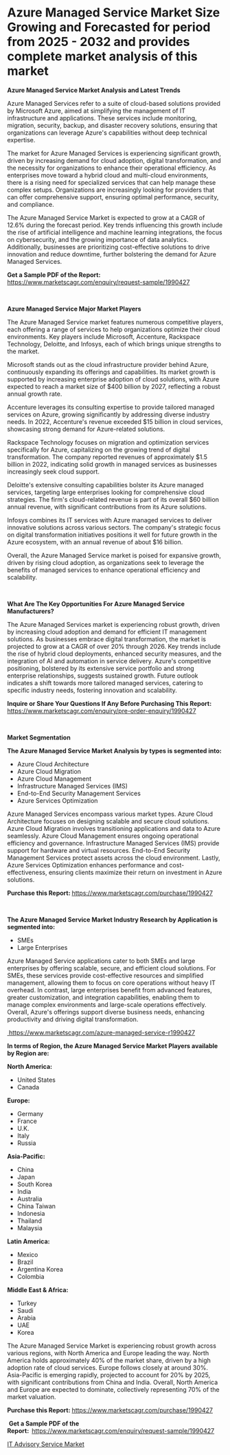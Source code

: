 <p><h1>Azure Managed Service Market Size Growing and Forecasted for period from 2025 - 2032 and provides complete market analysis of this market</h1></p><p><strong>Azure Managed Service Market Analysis and Latest Trends</strong></p>
<p><p>Azure Managed Services refer to a suite of cloud-based solutions provided by Microsoft Azure, aimed at simplifying the management of IT infrastructure and applications. These services include monitoring, migration, security, backup, and disaster recovery solutions, ensuring that organizations can leverage Azure's capabilities without deep technical expertise.</p><p>The market for Azure Managed Services is experiencing significant growth, driven by increasing demand for cloud adoption, digital transformation, and the necessity for organizations to enhance their operational efficiency. As enterprises move toward a hybrid cloud and multi-cloud environments, there is a rising need for specialized services that can help manage these complex setups. Organizations are increasingly looking for providers that can offer comprehensive support, ensuring optimal performance, security, and compliance.</p><p>The Azure Managed Service Market is expected to grow at a CAGR of 12.6% during the forecast period. Key trends influencing this growth include the rise of artificial intelligence and machine learning integrations, the focus on cybersecurity, and the growing importance of data analytics. Additionally, businesses are prioritizing cost-effective solutions to drive innovation and reduce downtime, further bolstering the demand for Azure Managed Services.</p></p>
<p><strong>Get a Sample PDF of the Report:&nbsp;</strong> <a href="https://www.marketscagr.com/enquiry/request-sample/1990427?utm_campaign=2948&utm_medium=2&utm_source=Github&utm_content=ia&utm_term=10032025&utm_id=azure-managed-service">https://www.marketscagr.com/enquiry/request-sample/1990427</a></p>
<p>&nbsp;</p>
<p><strong>Azure Managed Service Major Market Players</strong></p>
<p><p>The Azure Managed Service market features numerous competitive players, each offering a range of services to help organizations optimize their cloud environments. Key players include Microsoft, Accenture, Rackspace Technology, Deloitte, and Infosys, each of which brings unique strengths to the market.</p><p>Microsoft stands out as the cloud infrastructure provider behind Azure, continuously expanding its offerings and capabilities. Its market growth is supported by increasing enterprise adoption of cloud solutions, with Azure expected to reach a market size of $400 billion by 2027, reflecting a robust annual growth rate.</p><p>Accenture leverages its consulting expertise to provide tailored managed services on Azure, growing significantly by addressing diverse industry needs. In 2022, Accenture's revenue exceeded $15 billion in cloud services, showcasing strong demand for Azure-related solutions.</p><p>Rackspace Technology focuses on migration and optimization services specifically for Azure, capitalizing on the growing trend of digital transformation. The company reported revenues of approximately $1.5 billion in 2022, indicating solid growth in managed services as businesses increasingly seek cloud support.</p><p>Deloitte's extensive consulting capabilities bolster its Azure managed services, targeting large enterprises looking for comprehensive cloud strategies. The firm's cloud-related revenue is part of its overall $60 billion annual revenue, with significant contributions from its Azure solutions.</p><p>Infosys combines its IT services with Azure managed services to deliver innovative solutions across various sectors. The company's strategic focus on digital transformation initiatives positions it well for future growth in the Azure ecosystem, with an annual revenue of about $16 billion.</p><p>Overall, the Azure Managed Service market is poised for expansive growth, driven by rising cloud adoption, as organizations seek to leverage the benefits of managed services to enhance operational efficiency and scalability.</p></p>
<p>&nbsp;</p>
<p><strong>What Are The Key Opportunities For Azure Managed Service Manufacturers?</strong></p>
<p><p>The Azure Managed Services market is experiencing robust growth, driven by increasing cloud adoption and demand for efficient IT management solutions. As businesses embrace digital transformation, the market is projected to grow at a CAGR of over 20% through 2026. Key trends include the rise of hybrid cloud deployments, enhanced security measures, and the integration of AI and automation in service delivery. Azure's competitive positioning, bolstered by its extensive service portfolio and strong enterprise relationships, suggests sustained growth. Future outlook indicates a shift towards more tailored managed services, catering to specific industry needs, fostering innovation and scalability.</p></p>
<p><strong>Inquire or Share Your Questions If Any Before Purchasing This Report:</strong> <a href="https://www.marketscagr.com/enquiry/pre-order-enquiry/1990427?utm_campaign=2948&utm_medium=2&utm_source=Github&utm_content=ia&utm_term=10032025&utm_id=azure-managed-service">https://www.marketscagr.com/enquiry/pre-order-enquiry/1990427</a></p>
<p>&nbsp;</p>
<p><strong>Market Segmentation</strong></p>
<p><strong>The Azure Managed Service Market Analysis by types is segmented into:</strong></p>
<p><ul><li>Azure Cloud Architecture</li><li>Azure Cloud Migration</li><li>Azure Cloud Management</li><li>Infrastructure Managed Services (IMS)</li><li>End-to-End Security Management Services</li><li>Azure Services Optimization</li></ul></p>
<p><p>Azure Managed Services encompass various market types. Azure Cloud Architecture focuses on designing scalable and secure cloud solutions. Azure Cloud Migration involves transitioning applications and data to Azure seamlessly. Azure Cloud Management ensures ongoing operational efficiency and governance. Infrastructure Managed Services (IMS) provide support for hardware and virtual resources. End-to-End Security Management Services protect assets across the cloud environment. Lastly, Azure Services Optimization enhances performance and cost-effectiveness, ensuring clients maximize their return on investment in Azure solutions.</p></p>
<p><strong>Purchase this Report:&nbsp;</strong><a href="https://www.marketscagr.com/purchase/1990427?utm_campaign=2948&utm_medium=2&utm_source=Github&utm_content=ia&utm_term=10032025&utm_id=azure-managed-service">https://www.marketscagr.com/purchase/1990427</a></p>
<p>&nbsp;</p>
<p><strong>The Azure Managed Service Market Industry Research by Application is segmented into:</strong></p>
<p><ul><li>SMEs</li><li>Large Enterprises</li></ul></p>
<p><p>Azure Managed Service applications cater to both SMEs and large enterprises by offering scalable, secure, and efficient cloud solutions. For SMEs, these services provide cost-effective resources and simplified management, allowing them to focus on core operations without heavy IT overhead. In contrast, large enterprises benefit from advanced features, greater customization, and integration capabilities, enabling them to manage complex environments and large-scale operations effectively. Overall, Azure's offerings support diverse business needs, enhancing productivity and driving digital transformation.</p></p>
<p><a href="https://www.marketscagr.com/azure-managed-service-r1990427?utm_campaign=2948&utm_medium=2&utm_source=Github&utm_content=ia&utm_term=10032025&utm_id=azure-managed-service">&nbsp;https://www.marketscagr.com/azure-managed-service-r1990427</a></p>
<p><strong>In terms of Region, the Azure Managed Service Market Players available by Region are:</strong></p>
<p>
    <p> <strong> North America: </strong>
        <ul>
            <li>United States</li>
            <li>Canada</li>
        </ul>
        </p> 
    <p> <strong> Europe: </strong>
        <ul>
            <li>Germany</li>
            <li>France</li>
            <li>U.K.</li>
            <li>Italy</li>
            <li>Russia</li>
        </ul>
        </p> 
    <p> <strong> Asia-Pacific: </strong>
        <ul>
            <li>China</li>
            <li>Japan</li>
            <li>South Korea</li>
            <li>India</li>
            <li>Australia</li>
            <li>China Taiwan</li>
            <li>Indonesia</li>
            <li>Thailand</li>
            <li>Malaysia</li>
        </ul>
        </p> 
    <p> <strong> Latin America: </strong>
        <ul>
            <li>Mexico</li>
            <li>Brazil</li>
            <li>Argentina Korea</li>
            <li>Colombia</li>
        </ul>
        </p> 
    <p> <strong> Middle East & Africa: </strong>
        <ul>
            <li>Turkey</li>
            <li>Saudi</li>
            <li>Arabia</li>
            <li>UAE</li>
            <li>Korea</li>
        </ul>
    </p>
    </p>
<p><p>The Azure Managed Service Market is experiencing robust growth across various regions, with North America and Europe leading the way. North America holds approximately 40% of the market share, driven by a high adoption rate of cloud services. Europe follows closely at around 30%. Asia-Pacific is emerging rapidly, projected to account for 20% by 2025, with significant contributions from China and India. Overall, North America and Europe are expected to dominate, collectively representing 70% of the market valuation.</p></p>
<p><strong>Purchase this Report: </strong><a href="https://www.marketscagr.com/purchase/1990427?utm_campaign=2948&utm_medium=2&utm_source=Github&utm_content=ia&utm_term=10032025&utm_id=azure-managed-service">https://www.marketscagr.com/purchase/1990427</a></p>
<p>&nbsp;<strong>Get a Sample PDF of the Report:&nbsp;&nbsp;</strong><a href="https://www.marketscagr.com/enquiry/request-sample/1990427?utm_campaign=2948&utm_medium=2&utm_source=Github&utm_content=ia&utm_term=10032025&utm_id=azure-managed-service">https://www.marketscagr.com/enquiry/request-sample/1990427</a></p>
<p><strong></strong></p>
<p><p><a href="https://github.com/penecorodz74/Market-Research-Report-List-1/blob/main/it-advisory-service-market.md?utm_campaign=2948&utm_medium=2&utm_source=Github&utm_content=ia&utm_term=10032025&utm_id=azure-managed-service">IT Advisory Service Market</a></p></p>